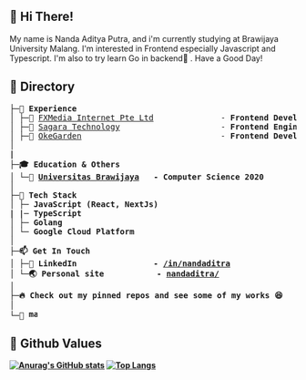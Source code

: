 ## 👋 Hi There!

My name is Nanda Aditya Putra, and i'm currently studying at Brawijaya University Malang. I'm interested in Frontend especially Javascript and Typescript. I'm also to try learn Go in backend👀 .
Have a Good Day!

## 📂 Directory
<pre>
├─💼 <b>Experience</b>
│ ├─🏧 <a href="https://www.fxmweb.com/">FXMedia Internet Pte Ltd</a>              - <b>Frontend Developer Intern</b>
│ ├─🌊 <a href="https://sagaratechnology.com/en">Sagara Technology</a>                     - <b>Frontend Engineer Intern</b>
│ ├─💟 <a href="https://okegarden.com/">OkeGarden</a>                             - <b>Frontend Developer Intern<b>
│ 
|     
├─🎓 <b>Education & Others</b>
│ └─🏫 <a href="https://ub.ac.id">Universitas Brawijaya</a>   - <b>Computer Science 2020</b>
│
├─🌟 <b>Tech Stack</b>
│ ├─ JavaScript (React, NextJs)
| |─ TypeScript
│ ├─ Golang
│ └─ Google Cloud Platform
│
├─📫 <b>Get In Touch</b>
│ ├─🛄 LinkedIn                - <a href="https://www.linkedin.com/in/nandaditra/">/in/nandaditra</a>
│ └─🌏 Personal site           - <a href="https://portofolio-five-sable.vercel.app/">nandaditra/</a>
│ 
├─🔥 <b>Check out my pinned repos and see some of my works 😆</b>
│ 
└─👀 <img height="15px" src="https://komarev.com/ghpvc/?username=nandaditra" alt="masnormen">
</pre>

## 🌱 Github Values

[![Anurag's GitHub stats](https://github-readme-stats.vercel.app/api?username=nandaditra&theme=radical&line_height=40)](https://github.com/anuraghazra/github-readme-stats)
[![Top Langs](https://github-readme-stats.vercel.app/api/top-langs/?username=nandaditra&theme=radical&line_height=20)](https://github.com/anuraghazra/github-readme-stats)

<!--
**nandaditra/nandaditra** is a ✨ _special_ ✨ repository because its `README.md` (this file) appears on your GitHub profile.

Here are some ideas to get you started:

- 🔭 I’m currently working on ...
- 🌱 I’m currently learning ...
- 👯 I’m looking to collaborate on ...
- 🤔 I’m looking for help with ...
- 💬 Ask me about ...
- 📫 How to reach me: ...
- 😄 Pronouns: ...
- ⚡ Fun fact: ...
-->

